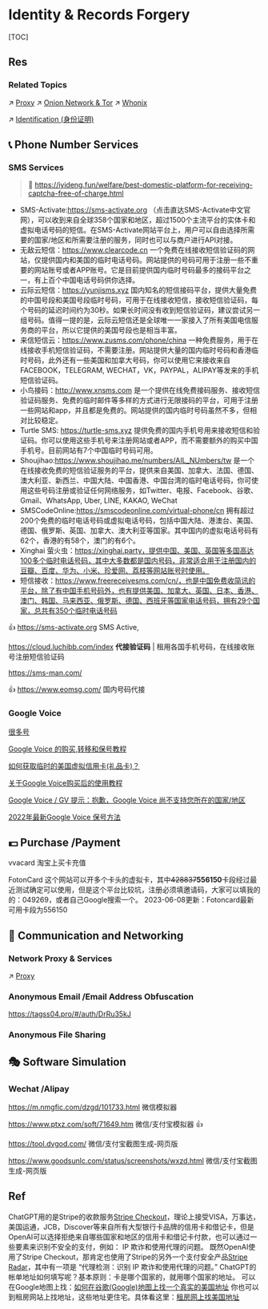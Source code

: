 # Identity & Records Forgery

[TOC]



## Res
### Related Topics
↗ [Proxy](../../../Network%20Security/Anonymous%20&%20Private%20Networks/Proxy/Proxy.md)
↗ [Onion Network & Tor](../../../Network%20Security/Anonymous%20&%20Private%20Networks/👺%20Routing%20Control/Onion%20Network%20&%20Tor/Onion%20Network%20&%20Tor.md)
↗ [Whonix](../../../../🔑%20CS%20Core/🥷🏼%20Operating%20Systems%20&%20Kernels%20(Engineering%20Part)/Linux%20(Derived%20From%20UNIX%20Family)/Linux%20Distros/🌀%20Debian%20Based%20Linux/Whonix.md)

↗ [Identification (身份证明)](../../🐺%20Risk%20Countermeasures%20&%20Security%20Control/Identity%20&%20Access%20Management%20(IAM)/Identification%20(身份证明)/Identification%20(身份证明).md)



## 📞 Phone Number Services
### SMS Services
> 🔗 https://iyideng.fun/welfare/best-domestic-platform-for-receiving-captcha-free-of-charge.html

- ﻿﻿SMS-Activate:https://sms-activate.org （点击直达SMS-Activate中文官网），可以收到来自全球358个国家和地区，超过1500个主流平台的实体卡和虚拟电话号码的短信。在SMS-Activate网站平台上，用户可以自由选择所需要的国家/地区和所需要注册的服务，同时也可以与商户进行API对接。
- ﻿无敌云短信：https://www.clearcode.cn  一个免费在线接收短信验证码的网站，仅提供国内和美国的临时电话号码。网站提供的号码可用于注册一些不重要的网站账号或者APP账号。它是目前提供国内临时号码最多的接码平台之一，有上百个中国电话号码供你选择。
- ﻿云际云短信：https://yunjisms.xyz 国内知名的短信接码平台，提供大量免费的中国号段和美国号段临时号码，可用于在线接收短信，接收短信验证码，每个号码的延迟时间约为30秒。如果长时间没有收到短信验证码，建议尝试另一组号码。值得一提的是，云际云短信还是全球唯一一家接入了所有美国电信服务商的平台，所以它提供的美国号段也是相当丰富。
- ﻿来信短信云：https://www.zusms.com/phone/china 一种免费服务，用于在线接收手机短信验证码，不需要注册。网站提供大量的国内临时号码和香港临时号码，此外还有一些美国和加拿大号码，你可以使用它来接收来自FACEBOOK，TELEGRAM, WECHAT，VK，PAYPAL，ALIPAY等发来的手机短信验证码。
- ﻿小鸟接码：http://www.xnsms.com 是一个提供在线免费接码服务、接收短信验证码服务、免费的临时邮件等多样的方式进行无限接码的平台，可用于注册一些网站和app，并且都是免费的。网站提供的国内临时号码虽然不多，但相对比较稳定。
- ﻿﻿Turtle SMS: https://turtle-sms.xyz 提供免费的国内手机号用来接收短信和验证码。你可以使用这些手机号来注册网站或者APP，而不需要额外的购买中国手机号。目前网站有7个中国临时号码可用。
- Shoujihao:https://www.shoujihao.me/numbers/AIL_NUmbers/tw 是一个在线接收免费的短信验证服务的平台，提供来自美国、加拿大、法国、德国、澳大利亚、新西兰、中国大陆、中国香港、中国台湾的临时电话号码，你可使用这些号码注册或验证任何网络服务，如Twitter、电报、Facebook、谷歌、Gmail、WhatsApp, Uber, LINE, KAKAO, WeChat
- ﻿﻿SMSCodeOnline:https://smscodeonline.com/virtual-phone/cn 拥有超过200个免费的临时电话号码或虚拟电话号码，包括中国大陆、港澳台、美国、德国、俄罗斯、英国、加拿大、澳大利亚等国家。其中国内的虚拟电话号码有62个，香港的有58个，澳门的有6个。
- ﻿Xinghai 萤火虫：https://xinghai.party，提供中国、美国、英国等多国高达100多个临时电话号码，其中大多数都是国内号码，非常适合用于注册国内的豆瓣、百度、华为、小米、珍爱网、荔枝等网站账号时使用。
- ﻿短信接收：https://www.freereceivesms.com/cn/，也是中国免费收简讯的平台，除了有中国手机号码外，也有提供美国、加拿大、英国、日本、香港、澳门、韩国、马来西亚、俄罗斯、德国、西班牙等国家电话号码，拥有29个国家，总共有350个临时电话号码

👍 https://sms-activate.org
SMS Active, 

https://cloud.luchibb.com/index
**代接验证码** | 租用各国手机号码，在线接收账号注册短信验证码

https://sms-man.com/

👍 https://www.eomsg.com/
国内号码代接


### Google Voice
[很多号](https://www.henduohao.com/product/1065.html)

[Google Voice 的购买,转移和保号教程](https://www.kuajingyuan.com/buy-google-voice-number-and-transfer-fund-keep-it)

[如何获取临时的美国虚拟信用卡(礼品卡)？](https://www.kuajingyuan.com/how-to-acquire-an-us-virtual-prepaid-card)

[关于Google Voice购买后的使用教程](https://www.myggpark.com/google-voice-teaching-course/) 

[Google Voice / GV 提示：抱歉，Google Voice 尚不支持您所在的国家/地区](https://www.winvps.eu/6583/)

[2022年最新Google Voice 保号方法](https://www.henduohao.com/a/how-to-keep-google-voice-account) 



## 💵 Purchase /Payment
vvacard
淘宝上买卡充值

FotonCard
这个网站可以开多个卡头的虚拟卡，其中~~428837~~**556150**卡段经过最近测试确定可以使用，但是这个平台比较坑，注册必须填邀请码，大家可以填我的的：049269，或者自己Google搜索一个。
2023-06-08更新：Fotoncard最新可用卡段为556150



## 🛜 Communication and Networking
### Network Proxy & Services
↗ [Proxy](../../../Network%20Security/Anonymous%20&%20Private%20Networks/Proxy/Proxy.md)


### Anonymous Email /Email Address Obfuscation
https://tagss04.pro/#/auth/DrRu35kJ


### Anonymous File Sharing



## 🎭 Software Simulation
### Wechat /Alipay
https://m.nmgfic.com/dzgd/101733.html
微信模拟器

https://www.ptxz.com/soft/71649.htm
微信/支付宝模拟器 👍

https://tool.dvgod.com/
微信/支付宝截图生成-网页版

https://www.goodsunlc.com/status/screenshots/wxzd.html
微信/支付宝截图生成-网页版



## Ref
[注册国际版抖音TikTok方法,最后2种最靠谱，100%成功注册tiktok永久有效！ - 乌鸦哥的文章 - 知乎]: https://zhuanlan.zhihu.com/p/533668787

[大陆地区可以用的tiktok？香港可以用tiktok吗？]: https://www.xkuajing.com/ardetails/1676087.html

[2023虚拟信用卡无限开卡技术与平台汇总]: https://medium.com/@lookess/2023虚拟信用卡无限开卡技术与平台汇总-f56344f59bb1

[那些可以给ChatGPT Plus以及OpenAI充值付款的虚拟信用卡]: https://vpsxb.net/4182/
ChatGPT用的是Stripe的收款服务[Stripe Checkout](https://stripe.com/zh-cn-us/payments/checkout)，理论上接受VISA，万事达，美国运通，JCB，Discover等来自所有大型银行卡品牌的信用卡和借记卡，但是OpenAI可以选择拒绝来自哪些国家和地区的信用卡和借记卡付款，也可以通过一些要素来识别不安全的支付，例如： IP 欺诈和使用代理的问题。
既然OpenAI使用了Stripe Checkout，那肯定也使用了Stripe的另外一个支付安全产品[Stripe Radar](https://stripe.com/zh-cn-us/radar)，其中有一项是 “代理检测：识别 IP 欺诈和使用代理的问题。”
ChatGPT的帐单地址如何填写呢？基本原则：卡是哪个国家的，就用哪个国家的地址。 
可以在Google地图上找：[如何在谷歌(Google)地图上找一个真实的美国地址](https://www.vpsdawanjia.com/2594.html)
你也可以到租房网站上找地址，这些地址更住宅。具体看这里：[租房网上找美国地址](https://www.vpsdawanjia.com/6220.html#%E8%B4%A6%E5%8D%95%E5%9C%B0%E5%9D%80)

[chatGPT注册和防止封号相关整理]: https://www.jarvisw.com/?page_id=1620
